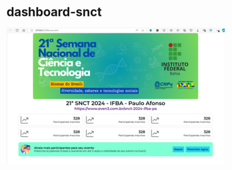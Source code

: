 # dashboard-snct
![Descrição da Imagem](https://github.com/eliomar-ifba/dashboard-snct/blob/a213a5682b00984b0dee1d48f05d7e3a5aa9527e/dasboard-page.png)
